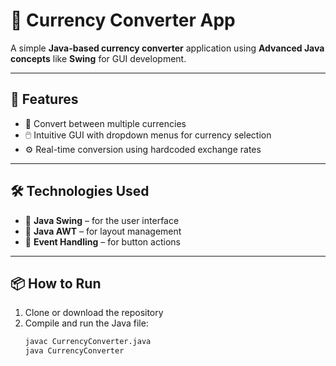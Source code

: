 # 💱 Currency Converter App

A simple **Java-based currency converter** application using **Advanced Java concepts** like **Swing** for GUI development.

---

## 🚀 Features

- 🔄 Convert between multiple currencies
- 🖱️ Intuitive GUI with dropdown menus for currency selection
- ⚙️ Real-time conversion using hardcoded exchange rates

---

## 🛠 Technologies Used

- 🎨 **Java Swing** – for the user interface
- 🧱 **Java AWT** – for layout management
- 🧩 **Event Handling** – for button actions

---

## 📦 How to Run

1. Clone or download the repository
2. Compile and run the Java file:
   ```bash
   javac CurrencyConverter.java
   java CurrencyConverter
